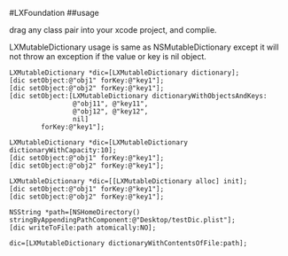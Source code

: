 #LXFoundation
##usage

drag any class pair into your xcode project, and complie.

LXMutableDictionary usage is same as NSMutableDictionary except it will not throw an exception if the value or key is nil object.

	LXMutableDictionary *dic=[LXMutableDictionary dictionary];
	[dic setObject:@"obj1" forKey:@"key1"];
	[dic setObject:@"obj2" forKey:@"key1"];
	[dic setObject:[LXMutableDictionary dictionaryWithObjectsAndKeys:
					@"obj11", @"key11",
					@"obj12", @"key12",
					nil]
			forKey:@"key1"];
			
	LXMutableDictionary *dic=[LXMutableDictionary dictionaryWithCapacity:10];
	[dic setObject:@"obj1" forKey:@"key1"];
	[dic setObject:@"obj2" forKey:@"key1"];

	LXMutableDictionary *dic=[[LXMutableDictionary alloc] init];
	[dic setObject:@"obj1" forKey:@"key1"];
	[dic setObject:@"obj2" forKey:@"key1"];
  	
  	NSString *path=[NSHomeDirectory() stringByAppendingPathComponent:@"Desktop/testDic.plist"];
  	[dic writeToFile:path atomically:NO];
    
	dic=[LXMutableDictionary dictionaryWithContentsOfFile:path];
      
      